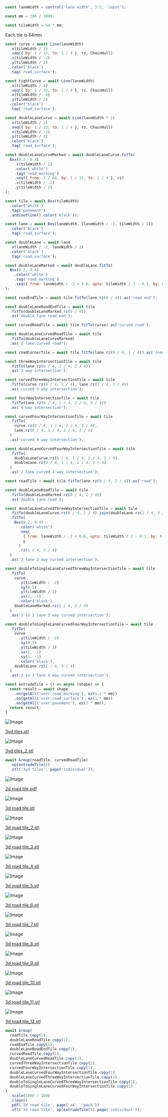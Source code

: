 ```JavaScript
const laneWidth = control('lane width', 3.5, 'input');
```

```JavaScript
const mm = 160 / 1000;
```

```JavaScript
const tileWidth = 64 * mm;
```

Each tile is 64mm

```JavaScript
const curve = await Line(laneWidth)
  .x(tileWidth / 2)
  .seq({ by: 1 / 32, to: 1 / 4 }, rz, ChainHull)
  .x(tileWidth / -2)
  .y(tileWidth / 2)
  .color('black')
  .tag('road_surface');
```

```JavaScript
const tightCurve = await Line(laneWidth)
  .x(tileWidth / 4)
  .seq({ by: 1 / 32, to: 1 / 4 }, rz, ChainHull)
  .x(tileWidth / -4)
  .y(tileWidth / 2)
  .color('black')
  .tag('road_surface');
```

```JavaScript
const doubleLaneCurve = await Line(laneWidth * 2)
  .x(tileWidth / 2)
  .seq({ by: 1 / 32, to: 1 / 4 }, rz, ChainHull)
  .x(tileWidth / -2)
  .y(tileWidth / 2)
  .color('black')
  .tag('road_surface');
```

```JavaScript
const doubleLaneCurveMarked = await doubleLaneCurve.fitTo(
  Box(0.2, 0.4)
    .x(tileWidth / 2)
    .color('white')
    .tag('road_marking')
    .seq({ from: 1 / 64, by: 1 / 32, to: 1 / 4 }, rz)
    .x(tileWidth / -2)
    .y(tileWidth / 2)
);
```

```JavaScript
const tile = await Box(tileWidth)
  .color('white')
  .tag('pavement')
  .and(outline().color('black'));
```

```JavaScript
const lane = await Box(laneWidth, [laneWidth / -2, tileWidth / 2])
  .color('black')
  .tag('road_surface');
```

```JavaScript
const doubleLane = await lane
  .x(laneWidth / -2, laneWidth / 2)
  .color('black')
  .tag('road_surface');
```

```JavaScript
const doubleLaneMarked = await doubleLane.fitTo(
  Box(0.2, 0.4)
    .color('white')
    .tag('road_marking')
    .seq({ from: laneWidth / -2 + 0.6, upto: tileWidth / 2 - 0.1, by: 0.8 }, y)
);
```

```JavaScript
const roadEndTile = await tile.fitTo(lane.rz(0 / 4)).as('road end');
```

```JavaScript
const doubleLaneRoadEndTile = await tile
  .fitTo(doubleLaneMarked.rz(0 / 4))
  .as('double lane road end');
```

```JavaScript
const curvedRoadTile = await tile.fitTo(curve).as('curved road');
```

```JavaScript
const doubleLaneCurvedRoadTile = await tile
  .fitTo(doubleLaneCurveMarked)
  .as('2 lane curved road');
```

```JavaScript
const roadCornerTile = await tile.fitTo(lane.rz(0 / 4, 1 / 4)).as('road corner');
```

```JavaScript
const threeWayIntersectionTile = await tile
  .fitTo(lane.rz(0 / 4, 1 / 4, 2 / 4))
  .as('3 way intersection');
```

```JavaScript
const curvedThreeWayIntersectionTile = await tile
  .fitTo(curve.rz(0 / 4, 1 / 4), lane.rz(1 / 4, 3 / 4))
  .as('curved 3 way intersection');
```

```JavaScript
const fourWayIntersectionTile = await tile
  .fitTo(lane.rz(0 / 4, 1 / 4, 2 / 4, 3 / 4))
  .as('4 way intersection');
```

```JavaScript
const curvedFourWayIntersectionTile = await tile
  .fitTo(
    curve.rz(0 / 4, 1 / 4, 2 / 4, 3 / 4),
    lane.rz(0 / 4, 1 / 4, 2 / 4, 3 / 4)
  )
  .as('curved 4 way intersection');
```

```JavaScript
const doubleLaneCurvedFourWayIntersectionTile = await tile
  .fitTo(
    doubleLaneCurve.rz(0 / 4, 1 / 4, 2 / 4, 3 / 4),
    doubleLane.rz(0 / 4, 1 / 4, 2 / 4, 3 / 4)
  )
  .as('2 lane curved 4 way intersection');
```

```JavaScript
const roadTile = await tile.fitTo(lane.rz(0 / 4, 2 / 4)).as('road');
```

```JavaScript
const doubleLaneRoadTile = await tile
  .fitTo(doubleLaneMarked.rz(0 / 4, 2 / 4))
  .as('double lane road');
```

```JavaScript
const doubleLaneCurvedThreeWayIntersectionTile = await tile
  .fitTo(doubleLaneCurve.rz(0 / 4, 1 / 4).join(doubleLane.rz(1 / 4, 3 / 4)))
  .fitTo(
    Box(0.2, 0.4)
      .color('white')
      .seq(
        { from: laneWidth / -2 + 0.6, upto: tileWidth / 2 - 0.1, by: 0.8 },
        y
      )
      .rz(1 / 4, 3 / 4)
  )
  .as('2 lane 3 way curved intersection');
```

```JavaScript
const doubleToSingleLaneCurvedThreeWayIntersectionTile = await tile
  .fitTo(
    curve
      .y(tileWidth / -2)
      .sy(0.5)
      .y(tileWidth / 2)
      .sx(1, -1)
      .color('black'),
    doubleLaneMarked.rz(1 / 4, 3 / 4)
  )
  .as('2 to 1 lane 3 way curved intersection');
```

```JavaScript
const doubleToSingleLaneCurvedFourWayIntersectionTile = await tile
  .fitTo(
    curve
      .y(tileWidth / -2)
      .sy(0.5)
      .y(tileWidth / 2)
      .sx(1, -1)
      .sy(1, -1)
      .color('black'),
    doubleLane.rz(1 / 4, 3 / 4)
  )
  .as('2 to 1 lane 4 way curved intersection');
```

```JavaScript
const extrudeTile = () => async (shape) => {
  const result = await shape
    .on(getAll('user:road_marking'), ez(1.2 * mm))
    .on(getAll('user:road_surface'), ez(1 * mm))
    .on(getAll('user:pavement'), ez(2 * mm));
  return result;
}
```

![Image](road.md.$2_3yd_tiles.png)

[3yd tiles.stl](road.3yd%20tiles.stl)

![Image](road.md.$2_3yd_tiles.png)

[3yd tiles_2.stl](road.3yd%20tiles_2.stl)

```JavaScript
await Group(roadTile, curvedRoadTile)
  .op(extrudeTile())
  .stl('3yd tiles', page('individual'));
```

![Image](road.md.$3_2d_road_tile.png)

[2d road tile.pdf](road.2d%20road%20tile.pdf)

![Image](road.md.$3_3d_road_tile.png)

[3d road tile.stl](road.3d%20road%20tile.stl)

![Image](road.md.$3_3d_road_tile.png)

[3d road tile_2.stl](road.3d%20road%20tile_2.stl)

![Image](road.md.$3_3d_road_tile.png)

[3d road tile_3.stl](road.3d%20road%20tile_3.stl)

![Image](road.md.$3_3d_road_tile.png)

[3d road tile_4.stl](road.3d%20road%20tile_4.stl)

![Image](road.md.$3_3d_road_tile.png)

[3d road tile_5.stl](road.3d%20road%20tile_5.stl)

![Image](road.md.$3_3d_road_tile.png)

[3d road tile_6.stl](road.3d%20road%20tile_6.stl)

![Image](road.md.$3_3d_road_tile.png)

[3d road tile_7.stl](road.3d%20road%20tile_7.stl)

![Image](road.md.$3_3d_road_tile.png)

[3d road tile_8.stl](road.3d%20road%20tile_8.stl)

![Image](road.md.$3_3d_road_tile.png)

[3d road tile_9.stl](road.3d%20road%20tile_9.stl)

![Image](road.md.$3_3d_road_tile.png)

[3d road tile_10.stl](road.3d%20road%20tile_10.stl)

![Image](road.md.$3_3d_road_tile.png)

[3d road tile_11.stl](road.3d%20road%20tile_11.stl)

![Image](road.md.$3_3d_road_tile.png)

[3d road tile_12.stl](road.3d%20road%20tile_12.stl)

```JavaScript
await Group(
  roadTile.copy(1),
  doubleLaneRoadTile.copy(1),
  roadEndTile.copy(1),
  doubleLaneRoadEndTile.copy(1),
  curvedRoadTile.copy(1),
  doubleLaneCurvedRoadTile.copy(1),
  curvedThreeWayIntersectionTile.copy(1),
  curvedFourWayIntersectionTile.copy(1),
  doubleLaneCurvedFourWayIntersectionTile.copy(1),
  doubleLaneCurvedThreeWayIntersectionTile.copy(1),
  doubleToSingleLaneCurvedThreeWayIntersectionTile.copy(1),
  doubleToSingleLaneCurvedFourWayIntersectionTile.copy(1)
)
  .scale(1000 / 160)
  .clean()
  .pdf('2d road tile', page('a4', 'pack'))
  .stl('3d road tile', op(extrudeTile()).page('individual'));
```
